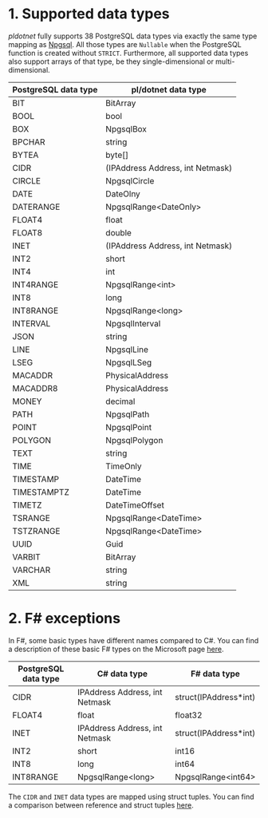 # 1. Supported data types

*pldotnet* fully supports 38 PostgreSQL data types via exactly the
same type mapping as [Npgsql](https://www.npgsql.org/). All those
types are `Nullable` when the PostgreSQL function is created without
`STRICT`. Furthermore, all supported data types also support arrays
of that type, be they single-dimensional or multi-dimensional.

| PostgreSQL data type | pl/dotnet data type              |
| -------------------- | -------------------------------- |
| BIT                  | BitArray                         |
| BOOL                 | bool                             |
| BOX                  | NpgsqlBox                        |
| BPCHAR               | string                           |
| BYTEA                | byte[]                           |
| CIDR                 | (IPAddress Address, int Netmask) |
| CIRCLE               | NpgsqlCircle                     |
| DATE                 | DateOlny                         |
| DATERANGE            | NpgsqlRange\<DateOnly>           |
| FLOAT4               | float                            |
| FLOAT8               | double                           |
| INET                 | (IPAddress Address, int Netmask) |
| INT2                 | short                            |
| INT4                 | int                              |
| INT4RANGE            | NpgsqlRange\<int>                |
| INT8                 | long                             |
| INT8RANGE            | NpgsqlRange\<long>               |
| INTERVAL             | NpgsqlInterval                   |
| JSON                 | string                           |
| LINE                 | NpgsqlLine                       |
| LSEG                 | NpgsqlLSeg                       |
| MACADDR              | PhysicalAddress                  |
| MACADDR8             | PhysicalAddress                  |
| MONEY                | decimal                          |
| PATH                 | NpgsqlPath                       |
| POINT                | NpgsqlPoint                      |
| POLYGON              | NpgsqlPolygon                    |
| TEXT                 | string                           |
| TIME                 | TimeOnly                         |
| TIMESTAMP            | DateTime                         |
| TIMESTAMPTZ          | DateTime                         |
| TIMETZ               | DateTimeOffset                   |
| TSRANGE              | NpgsqlRange\<DateTime>           |
| TSTZRANGE            | NpgsqlRange\<DateTime>           |
| UUID                 | Guid                             |
| VARBIT               | BitArray                         |
| VARCHAR              | string                           |
| XML                  | string                           |

# 2. F# exceptions

In F#, some basic types have different names compared to C#. You
can find a description of these basic F# types on the Microsoft
page
[here](https://learn.microsoft.com/en-us/dotnet/fsharp/language-reference/basic-types).

| PostgreSQL data type | C# data type                   | F# data type          |
| -------------------- | ------------------------------ | --------------------- |
| CIDR                 | IPAddress Address, int Netmask | struct(IPAddress*int) |
| FLOAT4               | float                          | float32               |
| INET                 | IPAddress Address, int Netmask | struct(IPAddress*int) |
| INT2                 | short                          | int16                 |
| INT8                 | long                           | int64                 |
| INT8RANGE            | NpgsqlRange\<long>             | NpgsqlRange\<int64>   |

The `CIDR` and `INET` data types are mapped using struct tuples.
You can find a comparison between reference and struct tuples
[here](https://learn.microsoft.com/en-us/dotnet/fsharp/language-reference/tuples).
